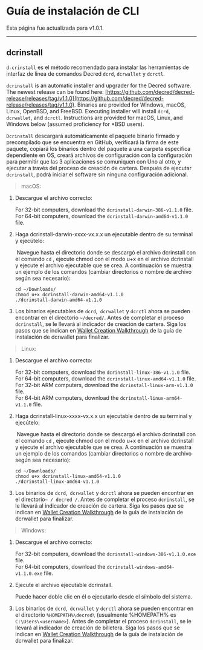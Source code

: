 # Guía de instalación de CLI

Esta página fue actualizada para v1.0.1.

---

## dcrinstall 

`d-crinstall` es el método recomendado para instalar las herramientas de interfaz de línea de comandos Decred `dcrd`, `dcrwallet` y `dcrctl`.

`dcrinstall` is an automatic installer and upgrader for the Decred software. The newest release can be found here: [https://github.com/decred/decred-release/releases/tag/v1.1.0](https://github.com/decred/decred-release/releases/tag/v1.1.0). Binaries are provided for Windows, macOS, Linux, OpenBSD, and FreeBSD. Executing installer will install `dcrd`, `dcrwallet`, and `dcrctl`. Instructions are provided for macOS, Linux, and Windows below (assumed proficiency for *BSD users).

`Dcrinstall` descargará automáticamente el paquete binario firmado y precompilado que se encuentra en GitHub, verificará la firma de este paquete, copiará los binarios dentro del paquete a una carpeta específica dependiente en OS, creará archivos de configuración con la configuración para permitir que las 3 aplicaciones se comuniquen con Uno al otro, y ejecutar a través del proceso de creación de cartera. Después de ejecutar `dcrinstall`, podrá iniciar el software sin ninguna configuración adicional.

> macOS:

1. Descargue el archivo correcto:

    For 32-bit computers, download the `dcrinstall-darwin-386-v1.1.0` file. <br />
    For 64-bit computers, download the `dcrinstall-darwin-amd64-v1.1.0` file.

2. Haga dcrinstall-darwin-xxxx-vx.x.x un ejecutable dentro de su terminal y ejecútelo:

    Navegue hasta el directorio donde se descargó el archivo dcrinstall con el comando `cd` , ejecute chmod con el modo u+x en el archivo dcrinstall y ejecute el archivo ejecutable que se crea. A continuación se muestra un ejemplo de los comandos (cambiar directorios o nombre de archivo según sea necesario):
    
    `cd ~/Downloads/` <br />
    `chmod u+x dcrinstall-darwin-amd64-v1.1.0` <br />
    `./dcrinstall-darwin-amd64-v1.1.0`
    
3. Los binarios ejecutables de `dcrd`,` dcrwallet` y `dcrctl` ahora se pueden encontrar en el directorio `~/decred/`. Antes de completar el proceso `dcrinstall`, se le llevará al indicador de creación de cartera. Siga los pasos que se indican en [Wallet Creation Walkthrough](/getting-started/user-guides/dcrwallet-setup.md#wallet-creation-walkthrough) de la guía de instalación de dcrwallet para finalizar.

> Linux:

1. Descargue el archivo correcto:

    For 32-bit computers, download the `dcrinstall-linux-386-v1.1.0` file. <br />
    For 64-bit computers, download the `dcrinstall-linux-amd64-v1.1.0` file. <br />
    For 32-bit ARM computers, download the `dcrinstall-linux-arm-v1.1.0` file. <br />
    For 64-bit ARM computers, download the `dcrinstall-linux-arm64-v1.1.0` file.

2. Haga dcrinstall-linux-xxxx-vx.x.x un ejecutable dentro de su terminal y ejecútelo:

    Navegue hasta el directorio donde se descargó el archivo dcrinstall con el comando `cd` , ejecute chmod con el modo u+x en el archivo dcrinstall y ejecute el archivo ejecutable que se crea. A continuación se muestra un ejemplo de los comandos (cambiar directorios o nombre de archivo según sea necesario):
    
    `cd ~/Downloads/` <br />
    `chmod u+x dcrinstall-linux-amd64-v1.1.0` <br />
    `./dcrinstall-linux-amd64-v1.1.0`
    
3. Los binarios de `dcrd`,` dcrwallet` y `dcrctl` ahora se pueden encontrar en el directorio` ~ / decred / `. Antes de completar el proceso `dcrinstall`, se le llevará al indicador de creación de cartera. Siga los pasos que se indican en [Wallet Creation Walkthrough](/getting-started/user-guides/dcrwallet-setup.md#wallet-creation-walkthrough) de la guía de instalación de dcrwallet para finalizar.

> Windows:

1. Descargue el archivo correcto:

    For 32-bit computers, download the `dcrinstall-windows-386-v1.1.0.exe` file. <br />
    For 64-bit computers, download the `dcrinstall-windows-amd64-v1.1.0.exe` file. <br />

2.  Ejecute el archivo ejecutable dcrinstall.

    Puede hacer doble clic en él o ejecutarlo desde el símbolo del sistema.
    
3. Los binarios de `dcrd`,` dcrwallet` y `dcrctl` ahora se pueden encontrar en el directorio `%HOMEPATH%\decred\` (usualmente %HOMEPATH% es `C:\Users\<username>`). Antes de completar el proceso `dcrinstall`, se le llevará al indicador de creación de billetera. Siga los pasos que se indican en [Wallet Creation Walkthrough](/getting-started/user-guides/dcrwallet-setup.md#wallet-creation-walkthrough) de la guía de instalación de dcrwallet para finalizar.
